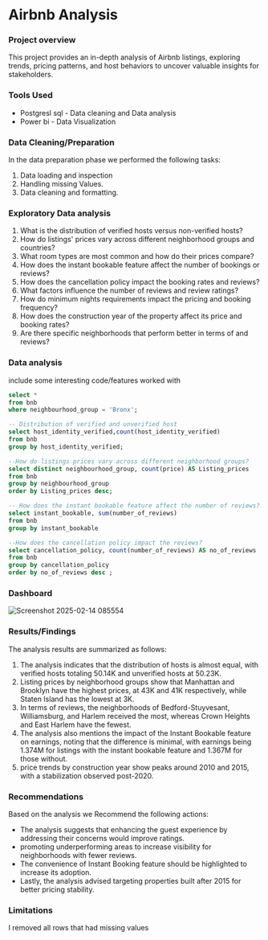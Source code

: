# Airbnb Analysis
### Project overview
This project provides an in-depth analysis of Airbnb listings, exploring trends, pricing patterns, and host behaviors to uncover valuable insights for stakeholders.

### Tools Used

- Postgresl sql - Data cleaning and Data analysis
- Power bi - Data Visualization

### Data Cleaning/Preparation 

In the data preparation phase we performed the following tasks:
1. Data loading and inspection
2. Handling missing Values.
3. Data cleaning and formatting.

### Exploratory Data analysis

1. What is the distribution of verified hosts versus non-verified hosts?
2. How do listings' prices vary across different neighborhood groups and countries?
3. What room types are most common and how do their prices compare?
4. How does the instant bookable feature affect the number of bookings or reviews?
5. How does the cancellation policy impact the booking rates and reviews?
6. What factors influence the number of reviews and review ratings?
7. How do minimum nights requirements impact the pricing and booking frequency?
8. How does the construction year of the property affect its price and booking rates?
9. Are there specific neighborhoods that perform better in terms of and reviews?

### Data analysis
include some interesting code/features worked with

``` SQL
select *
from bnb
where neighbourhood_group = 'Bronx';
```
``` SQL
-- Distribution of verified and unverified host
select host_identity_verified,count(host_identity_verified)
from bnb
group by host_identity_verified;
```
``` SQL
--How do listings prices vary across different neighborhood groups?
select distinct neighbourhood_group, count(price) AS Listing_prices
from bnb
group by neighbourhood_group
order by Listing_prices desc;
```
``` SQL
-- How does the instant bookable feature affect the number of reviews?
select instant_bookable, sum(number_of_reviews)
from bnb
group by instant_bookable
```
``` SQL
--How does the cancellation policy impact the reviews?
select cancellation_policy, count(number_of_reviews) AS no_of_reviews
from bnb
group by cancellation_policy
order by no_of_reviews desc ;
```
### Dashboard
![Screenshot 2025-02-14 085554](https://github.com/user-attachments/assets/d8da86c6-07be-4548-9cf5-3f2683206d0d)


### Results/Findings
The analysis results are summarized as follows:

1. The analysis indicates that the distribution of hosts is almost equal, with verified hosts totaling 50.14K and unverified hosts at 50.23K.
2.  Listing prices by neighborhood groups show that Manhattan and Brooklyn have the highest prices, at 43K and 41K respectively, while Staten Island has the lowest at 3K.
3.  In terms of reviews, the neighborhoods of Bedford-Stuyvesant, Williamsburg, and Harlem received the most, whereas Crown Heights and East Harlem have the fewest.
4.  The analysis also mentions the impact of the Instant Bookable feature on earnings, noting that the difference is minimal, with earnings being 1.374M for listings with the instant bookable feature and 1.367M for those without.
5. price trends by construction year show peaks around 2010 and 2015, with a stabilization observed post-2020.

### Recommendations
Based on the analysis we Recommend the following actions:
- The analysis suggests that enhancing the guest experience by addressing their concerns would improve ratings.
- promoting underperforming areas to increase visibility for neighborhoods with fewer reviews.
- The convenience of Instant Booking feature should be highlighted to increase its adoption.
- Lastly, the analysis advised targeting properties built after 2015 for better pricing stability.

### Limitations
I removed all rows that had missing values


